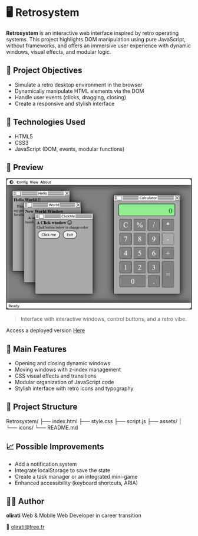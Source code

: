 # 🖥️ Retrosystem

**Retrosystem** is an interactive web interface inspired by retro operating systems. This project highlights DOM manipulation using pure JavaScript, without frameworks, and offers an immersive user experience with dynamic windows, visual effects, and modular logic.

## 🚀 Project Objectives

- Simulate a retro desktop environment in the browser
- Dynamically manipulate HTML elements via the DOM
- Handle user events (clicks, dragging, closing)
- Create a responsive and stylish interface

## 🧰 Technologies Used

- HTML5
- CSS3
- JavaScript (DOM, events, modular functions)

## 📸 Preview

![Screenshot of Retrosystem](./screenshot.png)  
> Interface with interactive windows, control buttons, and a retro vibe.

Access a deployed version [Here](https://olirati.github.io/retrosystem/)

## 🧠 Main Features

- Opening and closing dynamic windows
- Moving windows with z-index management
- CSS visual effects and transitions
- Modular organization of JavaScript code
- Stylish interface with retro icons and typography

## 📂 Project Structure

  Retrosystem/
  ├── index.html
  ├── style.css
  ├── script.js
  ├── assets/
  │ └── icons/
  └── README.md

## 📈 Possible Improvements

- Add a notification system
- Integrate localStorage to save the state
- Create a task manager or an integrated mini-game
- Enhanced accessibility (keyboard shortcuts, ARIA)

## 👨‍💻 Author

**olirati**
Web & Mobile Web Developer in career transition

📧 [olirati@free.fr](mailto:olirati@free.fr)
